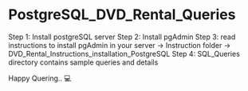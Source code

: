 # PostgreSQL_DVD_Rental_Queries

Step 1: Install postgreSQL server
Step 2: Install pgAdmin
Step 3: read instructions to install pgAdmin in your server -> Instruction folder -> DVD_Rental_Instructions_installation_PostgreSQL
Step 4: SQL_Queries directory contains sample queries and details 

Happy Quering.. :computer:	 
